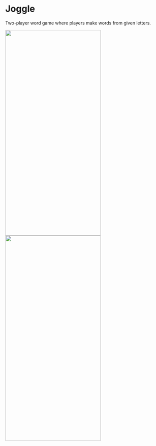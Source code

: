 # Joggle
Two-player word game where players make words from given letters.

<img src= "https://github.com/Robertm339/Joggle/assets/71312299/caf3d810-892b-47ab-a224-67cb0fa0608a" width="300" height="647">
<img src= "https://github.com/Robertm339/Joggle/assets/71312299/cf77424d-cce4-4327-aa10-bf590dc772be" width="300" height="647">

